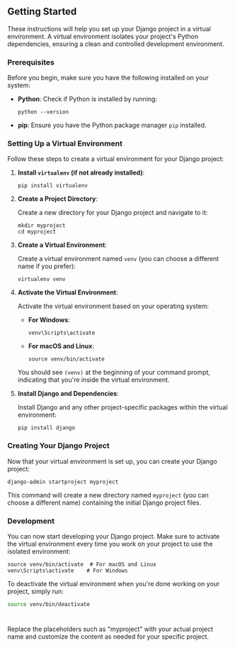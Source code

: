 ## Getting Started

These instructions will help you set up your Django project in a virtual environment. A virtual environment isolates your project's Python dependencies, ensuring a clean and controlled development environment.

### Prerequisites

Before you begin, make sure you have the following installed on your system:

- **Python**: Check if Python is installed by running:
  ```
  python --version
  ```

- **pip**: Ensure you have the Python package manager `pip` installed.

### Setting Up a Virtual Environment

Follow these steps to create a virtual environment for your Django project:

1. **Install `virtualenv` (if not already installed)**:

   ```
   pip install virtualenv
   ```

2. **Create a Project Directory**:

   Create a new directory for your Django project and navigate to it:

   ```
   mkdir myproject
   cd myproject
   ```

3. **Create a Virtual Environment**:

   Create a virtual environment named `venv` (you can choose a different name if you prefer):

   ```
   virtualenv venv
   ```

4. **Activate the Virtual Environment**:

   Activate the virtual environment based on your operating system:

   - **For Windows**:

     ```
     venv\Scripts\activate
     ```

   - **For macOS and Linux**:

     ```
     source venv/bin/activate
     ```

   You should see `(venv)` at the beginning of your command prompt, indicating that you're inside the virtual environment.

5. **Install Django and Dependencies**:

   Install Django and any other project-specific packages within the virtual environment:

   ```
   pip install django
   ```

### Creating Your Django Project

Now that your virtual environment is set up, you can create your Django project:

```
django-admin startproject myproject
```

This command will create a new directory named `myproject` (you can choose a different name) containing the initial Django project files.

### Development

You can now start developing your Django project. Make sure to activate the virtual environment every time you work on your project to use the isolated environment:

```
source venv/bin/activate  # For macOS and Linux
venv\Scripts\activate    # For Windows
```

To deactivate the virtual environment when you're done working on your project, simply run:

```bash
source venv/bin/deactivate
```
#

Replace the placeholders such as "myproject" with your actual project name and customize the content as needed for your specific project.
